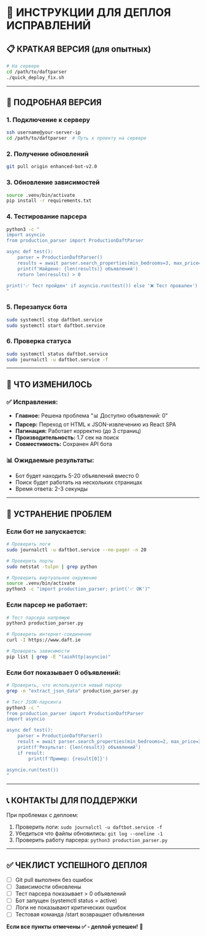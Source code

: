 # 🚀 ИНСТРУКЦИИ ДЛЯ ДЕПЛОЯ ИСПРАВЛЕНИЙ

## 📋 КРАТКАЯ ВЕРСИЯ (для опытных)

```bash
# На сервере
cd /path/to/daftparser
./quick_deploy_fix.sh
```

---

## 📖 ПОДРОБНАЯ ВЕРСИЯ

### 1. Подключение к серверу
```bash
ssh username@your-server-ip
cd /path/to/daftparser  # Путь к проекту на сервере
```

### 2. Получение обновлений
```bash
git pull origin enhanced-bot-v2.0
```

### 3. Обновление зависимостей
```bash
source .venv/bin/activate
pip install -r requirements.txt
```

### 4. Тестирование парсера
```bash
python3 -c "
import asyncio
from production_parser import ProductionDaftParser

async def test():
    parser = ProductionDaftParser()
    results = await parser.search_properties(min_bedrooms=3, max_price=2500, location='dublin-city', limit=3)
    print(f'Найдено: {len(results)} объявлений')
    return len(results) > 0

print('✅ Тест пройден' if asyncio.run(test()) else '❌ Тест провален')
"
```

### 5. Перезапуск бота
```bash
sudo systemctl stop daftbot.service
sudo systemctl start daftbot.service
```

### 6. Проверка статуса
```bash
sudo systemctl status daftbot.service
sudo journalctl -u daftbot.service -f
```

---

## 🔧 ЧТО ИЗМЕНИЛОСЬ

### ✅ Исправления:
- **Главное:** Решена проблема "📊 Доступно объявлений: 0"
- **Парсер:** Переход от HTML к JSON-извлечению из React SPA
- **Пагинация:** Работает корректно (до 3 страниц)
- **Производительность:** 1.7 сек на поиск
- **Совместимость:** Сохранен API бота

### 📊 Ожидаемые результаты:
- Бот будет находить 5-20 объявлений вместо 0
- Поиск будет работать на нескольких страницах
- Время ответа: 2-3 секунды

---

## 🚨 УСТРАНЕНИЕ ПРОБЛЕМ

### Если бот не запускается:
```bash
# Проверить логи
sudo journalctl -u daftbot.service --no-pager -n 20

# Проверить порты
sudo netstat -tulpn | grep python

# Проверить виртуальное окружение
source .venv/bin/activate
python3 -c "import production_parser; print('✅ OK')"
```

### Если парсер не работает:
```bash
# Тест парсера напрямую
python3 production_parser.py

# Проверить интернет-соединение
curl -I https://www.daft.ie

# Проверить зависимости
pip list | grep -E "(aiohttp|asyncio)"
```

### Если бот показывает 0 объявлений:
```bash
# Проверить, что используется новый парсер
grep -n "extract_json_data" production_parser.py

# Тест JSON-парсинга
python3 -c "
from production_parser import ProductionDaftParser
import asyncio

async def test():
    parser = ProductionDaftParser()
    result = await parser.search_properties(min_bedrooms=2, max_price=3000, location='dublin-city', limit=1)
    print(f'Результат: {len(result)} объявлений')
    if result:
        print(f'Пример: {result[0]}')

asyncio.run(test())
"
```

---

## 📞 КОНТАКТЫ ДЛЯ ПОДДЕРЖКИ

При проблемах с деплоем:
1. Проверить логи: `sudo journalctl -u daftbot.service -f`
2. Убедиться что файлы обновились: `git log --oneline -1`
3. Проверить работу парсера: `python3 production_parser.py`

---

## ✅ ЧЕКЛИСТ УСПЕШНОГО ДЕПЛОЯ

- [ ] Git pull выполнен без ошибок
- [ ] Зависимости обновлены
- [ ] Тест парсера показывает > 0 объявлений
- [ ] Бот запущен (systemctl status = active)
- [ ] Логи не показывают критических ошибок
- [ ] Тестовая команда /start возвращает объявления

**Если все пункты отмечены ✅ - деплой успешен!** 🎉
